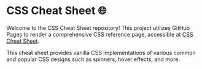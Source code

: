 # CSS Cheat Sheet 🌐

Welcome to the CSS Cheat Sheet repository! This project utilizes GitHub Pages to render a comprehensive CSS reference page, accessible at [CSS Cheat Sheet](https://ronhachmon.github.io/css-cheat-sheat/).

This cheat sheet provides vanilla CSS implementations of various common and popular CSS designs such as spinners, hover effects, and more.
